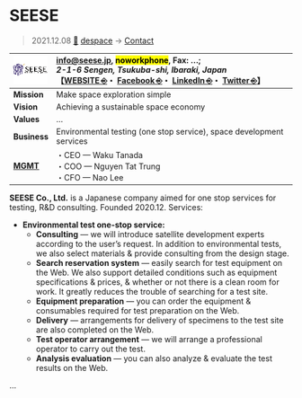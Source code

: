 # SEESE
> 2021.12.08 [🚀](../../index/index.md) [despace](../index.md) → [Contact](../contact.md)

|[![](../f/contact/s/seese_logo1_thumb.webp)](../f/contact/s/seese_logo1.webp)|<info@seese.jp>, <mark>noworkphone</mark>, Fax: …;<br> *2-1-6 Sengen, Tsukuba-shi, Ibaraki, Japan*<br> 【[WEBSITE ⎆](https://seese.jp/)・ [Facebook ⎆](https://www.facebook.com/SEESE-Inc-102612468412931/)・ [LinkedIn ⎆](https://www.linkedin.com/company/seese-inc/)・ [Twitter ⎆](https://twitter.com/seese2020)】|
|:-|:-|
|**Mission**|Make space exploration simple|
|**Vision**|Achieving a sustainable space economy|
|**Values**|…|
|**Business**|Environmental testing (one stop service), space development services|
|**[MGMT](../mgmt.md)**|・CEO — Waku Tanada<br> ・COO — Nguyen Tat Trung<br> ・CFO — Nao Lee|

**SEESE Co., Ltd.** is a Japanese company aimed for one stop services for testing, R&D consulting. Founded 2020.12. Services:

   - **Environmental test one-stop service:**
      - **Consulting** — we will introduce satellite development experts according to the user’s request. In addition to environmental tests, we also select materials & provide consulting from the design stage.
      - **Search reservation system** — easily search for test equipment on the Web. We also support detailed conditions such as equipment specifications & prices, & whether or not there is a clean room for work. It greatly reduces the trouble of searching for a test site.
      - **Equipment preparation** — you can order the equipment & consumables required for test preparation on the Web.
      - **Delivery** — arrangements for delivery of specimens to the test site are also completed on the Web.
      - **Test operator arrangement** — we will arrange a professional operator to carry out the test.
      - **Analysis evaluation** — you can also analyze & evaluate the test results on the Web.

<p style="page-break-after:always"> </p>

…

